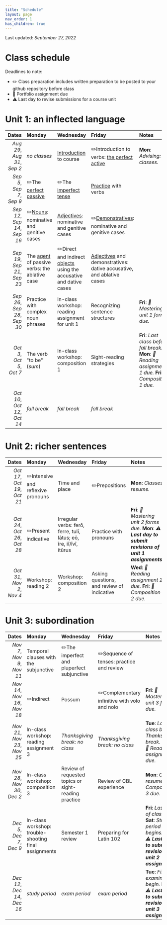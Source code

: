 ```yaml
---
title: "Schedule"
layout: page
nav_order: 1
has_children: true
---
```


Last updated:  *September 27, 2022*

# Class schedule

Deadlines to note:

- ✏️ Class preparation includes written preparation to be posted to your github repository before class
- 📜  Portfolio assignment due
- ⚠️ Last day to revise submissions for a course unit



# Unit 1: an inflected language

| Dates | Monday | Wednesday | Friday | Notes |
| ---: | :--- | :--- | :--- | :--- |
| *Aug 29*, *Aug 31*, *Sep 2* | *no classes* | [Introduction](../assignments/unit1/intro/) to course | ✏️Introduction to verbs: [the perfect active](../assignments/unit1/verbs/) | **Mon**: *Advising: no classes.* |
| *Sep 5*, *Sep 7*, *Sep 9* | ✏️The [perfect passive](../assignments/unit1/pftpassive/) | ✏️The [imperfect tense](../assignments/unit1/imperfect/) | [Practice](../assignments/unit1/verbs-practice/) with verbs |  |
| *Sep 12*, *Sep 14*, *Sep 16* | ✏️[Nouns](../assignments/unit1/nouns/): nominative and genitive cases | [Adjectives](../assignments/unit1/adjectives/): nominative and genitive cases | ✏️[Demonstratives](../assignments/unit1/pronouns/): nominative and genitive cases |  |
| *Sep 19*, *Sep 21*, *Sep 23* | The [agent](../assignments/unit1/agent/) of passive verbs: the ablative case | ✏️Direct and indirect [objects](../assignments/unit1/objects/) using the accusative and dative cases | [Adjectives](../assignments/unit1/adjectives-all/) and demonstratives: dative accusative, and ablative cases |  |
| *Sep 26*, *Sep 28*, *Sep 30* | Practice with complex noun phrases | In-class workshop: reading assignment for unit 1 | Recognizing sentence structures | **Fri**: *📜 Mastering unit 1 forms due.* |
| *Oct 3*, *Oct 5*, *Oct 7* | The verb "to be" (*sum*) | In-class workshop: composition 1 | Sight-reading strategies | **Fri**: *Last class before fall break.* **Mon**: *📜 Reading assignment 1 due.* **Fri**: *📜 Composition 1 due.* |
| *Oct 10*, *Oct 12*, *Oct 14* | *fall break* | *fall break* | *fall break* |  |

# Unit 2: richer sentences

| Dates | Monday | Wednesday | Friday | Notes |
| ---: | :--- | :--- | :--- | :--- |
| *Oct 17*, *Oct 19*, *Oct 21* | ✏️Intensive and reflexive pronouns | Time and place | ✏️Prepositions | **Mon**: *Classes resume.* |
| *Oct 24*, *Oct 26*, *Oct 28* | ✏️Present indicative | Irregular verbs: ferō, ferre, tulī, lātus; eō, īre, iī/īvī, itūrus | Practice with pronouns | **Fri**: *📜 Mastering unit 2 forms due.* **Mon**: *⚠️ **Last day to submit revisions of unit 1 assignments**.* |
| *Oct 31*, *Nov 2*, *Nov 4* | Workshop: reading 2 | Workshop: composition 2 | Asking questions, and review of indicative | **Wed**: *📜 Reading assignment 2 due.* **Fri**: *📜 Composition 2 due.* |

# Unit 3: subordination

| Dates | Monday | Wednesday | Friday | Notes |
| ---: | :--- | :--- | :--- | :--- |
| *Nov 7*, *Nov 9*, *Nov 11* | Temporal clauses with the subjunctive | ✏️The imperfect and pluperfect subjunctive | ✏️Sequence of tenses: practice and review |  |
| *Nov 14*, *Nov 16*, *Nov 18* | ✏️Indirect | Possum | ✏️Complementary infinitive with volo and nolo | **Fri**: *📜 Mastering unit 3 forms due.* |
| *Nov 21*, *Nov 23*, *Nov 25* | In-class workshop: reading assignment 3 | *Thanksgiving break:  no class* | *Thanksgiving break:  no class* | **Tue**: *Last class before Thanksgiving break.* **Mon**: *📜 Reading assignment 3 due.* |
| *Nov 28*, *Nov 30*, *Dec 2* | In-class workshop: composition 3 | Review of requested topics or sight-reading practice | Review of CBL experience | **Mon**: *Classes resume.* **Fri**: *📜 Composition 3 due.* |
| *Dec 5*, *Dec 7*, *Dec 9* | In-class workshop: trouble-shooting final assignments | Semester 1 review | Preparing for Latin 102 | **Fri**: *Last day of classes.* **Sat**: *Study period begins.* **Mon**: *⚠️ **Last day to submit revisions of unit 2 assignments**.* |
| *Dec 12*, *Dec 14*, *Dec 16* | *study period* | *exam period* | *exam period* | **Tue**: *Final examinations begin.* **Mon**: *⚠️ **Last day to submit revisions of unit 3 assignments*** |